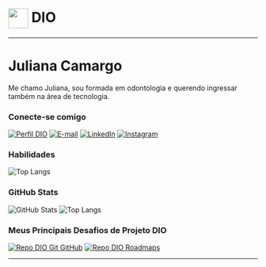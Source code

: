 



<h1>
    <a href="https://www.dio.me/">
     <img align="center" width="40px" src="https://hermes.digitalinnovation.one/assets/diome/logo-minimized.png"></a>
    <span> DIO</span>
</h1>

 


---

# Juliana Camargo
Me chamo Juliana, sou formada em odontologia e querendo ingressar também na área de tecnologia.

### Conecte-se comigo
[![Perfil DIO](https://img.shields.io/badge/-Meu%20Perfil%20na%20DIO-30A3DC?style=for-the-badge)](https://web.dio.me/users/julianaalves_3/)
[![E-mail](https://img.shields.io/badge/-Email-000?style=for-the-badge&logo=microsoft-outlook&logoColor=E94D5F)](mailto:julianaalves_3@hotmail.com)
[![LinkedIn](https://img.shields.io/badge/-LinkedIn-000?style=for-the-badge&logo=linkedin&logoColor=30A3DC)](https://www.linkedin.com/in/ju-alves-520342117/)
[![Instagram](https://img.shields.io/badge/Instagram-000?style=for-the-badge&logo=instagram)](https://www.instagram.com/julianaalves_3/)

### Habilidades

![Top Langs](https://github-readme-stats-git-masterrstaa-rickstaa.vercel.app/api/top-langs/?username=julianaalvescamargo&bg_color=000&border_color=30A3DC&title_color=E94D5F&text_color=FFF) 

### GitHub Stats
![GitHub Stats](https://github-readme-stats.vercel.app/api?username=julianaalvescamargo&theme=transparent&bg_color=000&border_color=30A3DC&show_icons=true&icon_color=30A3DC&title_color=E94D5F&text_color=FFF)
![Top Langs](https://github-readme-stats-git-masterrstaa-rickstaa.vercel.app/api/top-langs/?username=julianaalvescamargo&layout=compact&bg_color=000&border_color=30A3DC&title_color=E94D5F&text_color=FFF)

### Meus Principais Desafios de Projeto DIO
[![Repo DIO Git GitHub](https://github-readme-stats.vercel.app/api/pin/?username=elidianaandrade&repo=dio-lab-open-source&bg_color=000&border_color=30A3DC&show_icons=true&icon_color=30A3DC&title_color=E94D5F&text_color=FFF)](https://github.com/elidianaandrade/dio-lab-open-source)
[![Repo DIO Roadmaps](https://github-readme-stats.vercel.app/api/pin/?username=digitalinnovationone&repo=roadmaps&bg_color=000&border_color=30A3DC&show_icons=true&icon_color=30A3DC&title_color=E94D5F&text_color=FFF)](https://github.com/digitalinnovationone/roadmaps)



---
